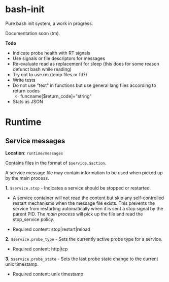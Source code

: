# bash-init

Pure bash init system, a work in progress.

Documentation soon (tm).

**Todo**

- Indicate probe health with RT signals
- Use signals or file descriptors for messages
- Re-evaluate read as replacement for sleep (this does for some reason defunct bash while reading)
- Try not to use rm (temp files or fd?)
- Write tests
- Do not use "text" in functions but use general lang files according to return codes
  - funcname[$return_code]="string"
- Stats as JSON

# Runtime

## Service messages

**Location**: `runtime/messages`

Contains files in the format of `$service.$action`.

A service message file may contain information to be used when picked up by the main process.

**1\.** `$service.stop` - Indicates a service should be stopped or restarted.

  - A service container will not read the content but skip any self-controlled restart mechanisms when the message file exists.
This prevents the service from restarting automatically when it is sent a stop signal by the parent PID.
The _main process_ will pick up the file and read the stop_service policy.

  - Required content: stop|restart|reload

**2\.** `$service.probe_type` - Sets the currently active probe type for a service.

  - Required content: http|tcp

**3\.** `$service.probe_state` - Sets the last probe state change to the current unix timestamp.

  - Required content: unix timestamp

